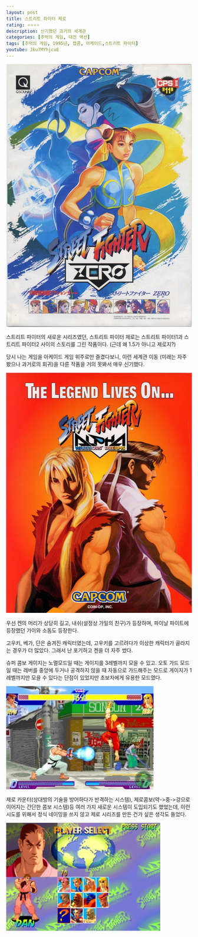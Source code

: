 ```yaml
---
layout: post
title: 스트리트 파이터 제로
rating: ⭐️⭐️⭐️⭐️
description: 신기했던 과거의 세계관
categories: [추억의 게임, 대전 액션]
tags: [추억의 게임, 1995년, 캡콤, 아케이드,스트리트 파이터]
youtube: Jku7MYhjcuE
---
```


![sfz](../../images/2002/sfz_03.jpg)

스트리트 파이터의 새로운 시리즈였던, 스트리트 파이터 제로는 스트리트 파이터1과 스트리트 파이터2 사이의 스토리를 그린 작품이다. (근데 왜 1.5가 아니고 제로지?)

당시 나는 게임을 아케이드 게임 위주로만 즐겼다보니, 이런 세계관 이동 (미래는 자주 봤으나 과거로의 회귀)을 다룬 작품을 거의 못봐서 매우 신기했다.

![sfz](../../images/2002/sfz_00.jpg)

우선 켄의 머리가 상당히 길고, 내쉬(설정상 가일의 친구)가 등장하며, 파이날 파이트에 등장했던 가이와 소돔도 등장한다. 

고우키, 베가, 단은 숨겨진 캐릭터였는데, 고우키를 고르려다가 이상한 캐릭터가 골라지는 경우가 더 많았다. 그래서 난 포기하고 켄을 더 자주 썼다.

슈퍼 콤보 게이지는 노멀모드일 때는 게이지를 3레벨까지 모을 수 있고. 오토 가드 모드일 때는 레버를 중앙에 두거나 공격하지 않을 때 자동으로 가드해주는 모드로 게이지가 1레벨까지만 모을 수 있다는 단점이 있었지만 초보자에게 유용한 모드였다. 

![sfz](../../images/2002/sfz_02.jpg)

제로 카운터(상대방의 기술을 방어하다가 반격하는 시스템), 제로콤보(약->중->강으로 이어지는 간단한 콤보 시스템)등 여러 가지 새로운 시스템이 도입되기도 했었는데, 이런 시도를 위해서 정식 네이밍을 쓰지 않고 제로 시리즈를 만든 건가 싶은 생각도 들었다.

![sfz](../../images/2002/sfz_01.jpg)

